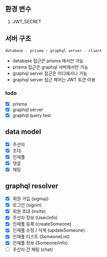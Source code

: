 ## 환경 변수

1. JWT_SECRET

## 서버 구조

    database - prisma - graphql server - client

- database 접근은 prisma 에서만 가능
- prisma 접근은 graphql 서버에서만 가능
- graphql server 접근은 어디에서나 가능
- graphql server 접근 제어는 JWT 토큰 이용

### todo

- [x] prisma
- [x] graphql server
- [x] graphql query test

## data model

- [x] 주선자
- [x] 초대
- [x] 인재풀
- [x] 댓글
- [x] 채팅

## graphql resolver

- [x] 회원 가입 (signup)
- [x] 로그인 (signin)
- [x] 회원 초대 (invite)
- [x] 주선자 정보 (User/info)
- [x] 인재풀 등록 (createSomeone)
- [x] 인재풀 수정 / 삭제 (updateSomeone)
- [x] 인재풀 리스트 (SomeoneList)
- [x] 인재풀 정보 (Someone/info)
- [ ] 주산자 간 채팅 (chat)
